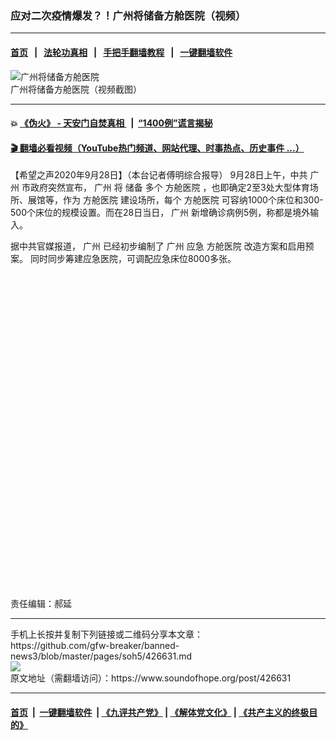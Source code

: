 ### 应对二次疫情爆发？！广州将储备方舱医院（视频）
------------------------

#### [首页](https://github.com/gfw-breaker/banned-news3/blob/master/README.md) &nbsp;&nbsp;|&nbsp;&nbsp; [法轮功真相](https://github.com/begood0513/basic/blob/master/README.md)  &nbsp;&nbsp;|&nbsp;&nbsp; [手把手翻墙教程](https://github.com/gfw-breaker/guides/wiki)  &nbsp;&nbsp;|&nbsp;&nbsp; [一键翻墙软件](https://github.com/gfw-breaker/nogfw/blob/master/README.md)  



<div><img alt="广州将储备方舱医院" src="https://img.soundofhope.org/2020-09/wuhanfeiyan_2020-09-28_1-1601298886530.jpg"/>
<br/><figcaption class="caption">
 广州将储备方舱医院（视频截图）
</figcaption></div><hr/>

#### 💥 [《伪火》 - 天安门自焚真相 ](http://158.247.195.190:10000/videos/blog/weihuo.html)&nbsp; |&nbsp; [“1400例”谎言揭秘  ](http://158.247.195.190:10000/videos/blog/jiexi1400.html)

#### [ 🎬  翻墙必看视频（YouTube热门频道、网站代理、时事热点、历史事件 ...）](https://github.com/gfw-breaker/links/blob/master/banned.md)

<div><div class="Content__Wrapper sc-1bvya0-0 grZQxZ">
 <p class="meta-top">
  <span class="meta">
   【希望之声2020年9月28日】（本台记者傅明综合报导）
  </span>
  9月28日上午，中共
  <ok href="/term/17994">
   广州
  </ok>
  市政府突然宣布，
  <ok href="/term/17994">
   广州
  </ok>
  将
  <ok href="/term/237721">
   储备
  </ok>
  多个
  <ok href="/term/225349">
   方舱医院
  </ok>
  ，也即确定2至3处大型体育场所、展馆等，作为
  <ok href="/term/225349">
   方舱医院
  </ok>
  建设场所，每个
  <ok href="/term/225349">
   方舱医院
  </ok>
  可容纳1000个床位和300-500个床位的规模设置。而在28日当日，
  <ok href="/term/17994">
   广州
  </ok>
  新增确诊病例5例，称都是境外输入。
 </p>
 <p>
  据中共官媒报道，
  <ok href="/term/17994">
   广州
  </ok>
  已经初步编制了
  <ok href="/term/17994">
   广州
  </ok>
  应急
  <ok href="/term/225349">
   方舱医院
  </ok>
  改造方案和启用预案。 同时同步筹建应急医院，可调配应急床位8000多张。
 </p>
 <div class="soh-embed">
  <div class="soh-embed-inner">
   <div class="iframely-embed" style="max-width: 550px;">
    <div class="iframely-responsive" style="padding-bottom: 100%;">
    </div>
   </div>
  </div>
 </div>
 <p class="meta-btm">
  责任编辑：郝延
 </p>
</div>
</div>
<hr/>
手机上长按并复制下列链接或二维码分享本文章：<br/>
https://github.com/gfw-breaker/banned-news3/blob/master/pages/soh5/426631.md <br/>
<a href='https://github.com/gfw-breaker/banned-news3/blob/master/pages/soh5/426631.md'><img src='https://github.com/gfw-breaker/banned-news3/blob/master/pages/soh5/426631.md.png'/></a> <br/>
原文地址（需翻墙访问）：https://www.soundofhope.org/post/426631


------------------------
#### [首页](https://github.com/gfw-breaker/banned-news3/blob/master/README.md) &nbsp;|&nbsp; [一键翻墙软件](https://github.com/gfw-breaker/nogfw/blob/master/README.md) &nbsp;| [《九评共产党》](https://github.com/gfw-breaker/9ping.md/blob/master/README.md#九评之一评共产党是什么) | [《解体党文化》](https://github.com/gfw-breaker/jtdwh.md/blob/master/README.md) | [《共产主义的终极目的》](https://github.com/gfw-breaker/gczydzjmd.md/blob/master/README.md)


<img src='http://gfw-breaker.win/banned-news3/pages/soh5/426631.md' width='0px' height='0px'/>
